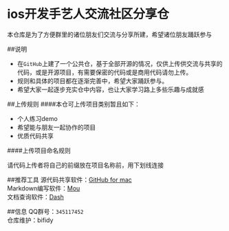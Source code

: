 ios开发手艺人交流社区分享仓
============
本仓库是为了方便群里的诸位朋友们交流与分享所建，希望诸位朋友踊跃参与  



##说明
* 在`GitHub`上建了一个公共仓，基于全部开源的情况，仅供上传供交流与共享的代码，或是开源项目，有需要保密的代码或是商用代码请勿上传。
* 规则和具体的项目都在逐渐完善中，希望大家踊跃参与。
* 希望大家一起逐步充实仓中内容，也让大家学习路上多些乐趣与成就感

##上传规则
####本仓可上传项目类别暂且如下：	

* 个人练习demo	
* 希望能与朋友一起协作的项目	
* 优质代码共享

####上传项目命名规则

 请代码上传者将自己的前缀放在项目名称前，用下划线连接
 

##推荐工具
源代码共享软件：[GitHub for mac](https://mac.github.com/)  
Markdown编写软件：[Mou](http://mouapp.com/)	
文档查询软件：[Dash](http://kapeli.com/dash)


##信息
QQ群号：`345117452`	
仓库维护：bifidy